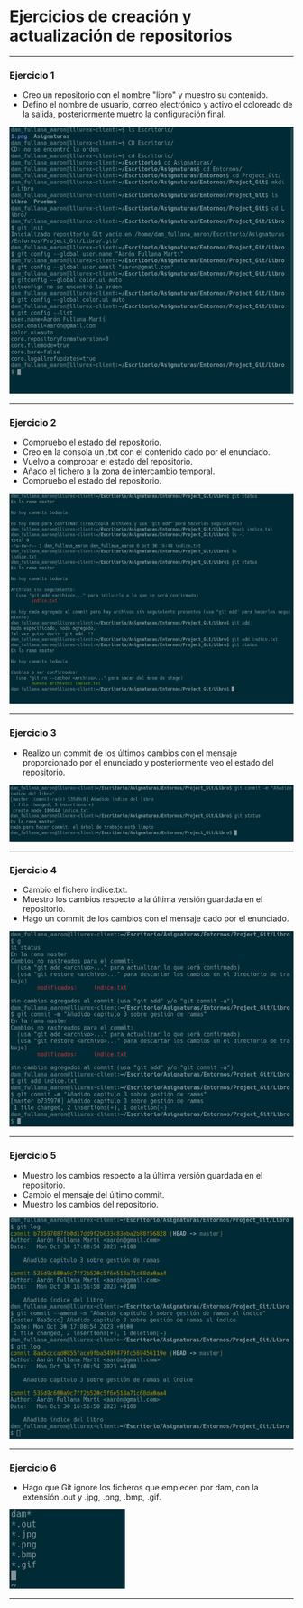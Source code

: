 # Ejercicios de creación y actualización de repositorios

---

### Ejercicio 1

- Creo un repositorio con el nombre "libro" y muestro su contenido.
- Defino el nombre de usuario, correo electrónico y activo el coloreado de la salida, posteriormente muetro la configuración final.

![img1](./imagenes/Ejercicio1.png)

---

### Ejercicio 2

- Compruebo el estado del repositorio.
- Creo en la consola un .txt con el contenido dado por el enunciado.
- Vuelvo a comprobar el estado del repositorio.
- Añado el fichero a la zona de intercambio temporal.
- Compruebo el estado del repositorio.

![img2](./imagenes/ejercicio2.png)

---

### Ejercicio 3

- Realizo un commit de los últimos cambios con el mensaje proporcionado por el enunciado y posteriormente veo el estado del repositorio.

![img3](./imagenes/ejercicio3.png)

---

### Ejercicio 4

- Cambio el fichero indice.txt.
- Muestro los cambios respecto a la última versión guardada en el repositorio.
- Hago un commit de los cambios con el mensaje dado por el enunciado.

![img4](./imagenes/ejercicio4.png)

---

### Ejercicio 5

- Muestro los cambios respecto a la última versión guardada en el repositorio.
- Cambio el mensaje del último commit.
- Muestro los cambios del repositorio.

![img5](./imagenes/ejercicio5.png)

---

### Ejercicio 6

- Hago que Git ignore los ficheros que empiecen por dam, con la extensión .out y .jpg, .png, .bmp, .gif.

![img6](./imagenes/Ejercicio6.png)

---